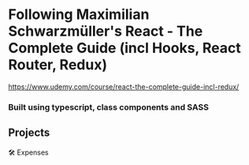 # Following Maximilian Schwarzmüller's React - The Complete Guide (incl Hooks, React Router, Redux)
https://www.udemy.com/course/react-the-complete-guide-incl-redux/

### Built using typescript, class components and SASS

## Projects
🛠 Expenses
